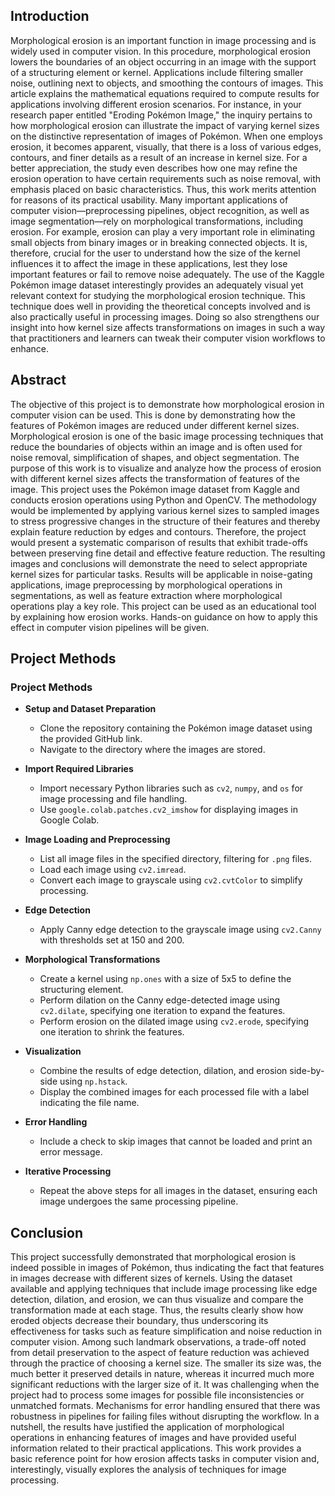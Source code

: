 ## Introduction

  Morphological erosion is an important function in image processing and is widely used in computer vision. In this procedure, morphological erosion lowers the boundaries of an object occurring in an image with the support of a structuring element or kernel. Applications include filtering smaller noise, outlining next to objects, and smoothing the contours of images. This article explains the mathematical equations required to compute results for applications involving different erosion scenarios. For instance, in your research paper entitled "Eroding Pokémon Image," the inquiry pertains to how morphological erosion can illustrate the impact of varying kernel sizes on the distinctive representation of images of Pokémon. When one employs erosion, it becomes apparent, visually, that there is a loss of various edges, contours, and finer details as a result of an increase in kernel size. For a better appreciation, the study even describes how one may refine the erosion operation to have certain requirements such as noise removal, with emphasis placed on basic characteristics.
  Thus, this work merits attention for reasons of its practical usability. Many important applications of computer vision—preprocessing pipelines, object recognition, as well as image segmentation—rely on morphological transformations, including erosion. For example, erosion can play a very important role in eliminating small objects from binary images or in breaking connected objects. It is, therefore, crucial for the user to understand how the size of the kernel influences it to affect the image in these applications, lest they lose important features or fail to remove noise adequately. 
  The use of the Kaggle Pokémon image dataset interestingly provides an adequately visual yet relevant context for studying the morphological erosion technique. This technique does well in providing the theoretical concepts involved and is also practically useful in processing images. Doing so also strengthens our insight into how kernel size affects transformations on images in such a way that practitioners and learners can tweak their computer vision workflows to enhance.


## Abstract

  The objective of this project is to demonstrate how morphological erosion in computer vision can be used. This is done by demonstrating how the features of Pokémon images are reduced under different kernel sizes. Morphological erosion is one of the basic image processing techniques that reduce the boundaries of objects within an image and is often used for noise removal, simplification of shapes, and object segmentation. The purpose of this work is to visualize and analyze how the process of erosion with different kernel sizes affects the transformation of features of the image. This project uses the Pokémon image dataset from Kaggle and conducts erosion operations using Python and OpenCV. The methodology would be implemented by applying various kernel sizes to sampled images to stress progressive changes in the structure of their features and thereby explain feature reduction by edges and contours. Therefore, the project would present a systematic comparison of results that exhibit trade-offs between preserving fine detail and effective feature reduction. The resulting images and conclusions will demonstrate the need to select appropriate kernel sizes for particular tasks. Results will be applicable in noise-gating applications, image preprocessing by morphological operations in segmentations, as well as feature extraction where morphological operations play a key role. This project can be used as an educational tool by explaining how erosion works. Hands-on guidance on how to apply this effect in computer vision pipelines will be given.


## Project Methods

### Project Methods  

- **Setup and Dataset Preparation**  
  - Clone the repository containing the Pokémon image dataset using the provided GitHub link.  
  - Navigate to the directory where the images are stored.  

- **Import Required Libraries**  
  - Import necessary Python libraries such as `cv2`, `numpy`, and `os` for image processing and file handling.  
  - Use `google.colab.patches.cv2_imshow` for displaying images in Google Colab.  

- **Image Loading and Preprocessing**  
  - List all image files in the specified directory, filtering for `.png` files.  
  - Load each image using `cv2.imread`.  
  - Convert each image to grayscale using `cv2.cvtColor` to simplify processing.  

- **Edge Detection**  
  - Apply Canny edge detection to the grayscale image using `cv2.Canny` with thresholds set at 150 and 200.  

- **Morphological Transformations**  
  - Create a kernel using `np.ones` with a size of 5x5 to define the structuring element.  
  - Perform dilation on the Canny edge-detected image using `cv2.dilate`, specifying one iteration to expand the features.  
  - Perform erosion on the dilated image using `cv2.erode`, specifying one iteration to shrink the features.  

- **Visualization**  
  - Combine the results of edge detection, dilation, and erosion side-by-side using `np.hstack`.  
  - Display the combined images for each processed file with a label indicating the file name.  

- **Error Handling**  
  - Include a check to skip images that cannot be loaded and print an error message.  

- **Iterative Processing**  
  - Repeat the above steps for all images in the dataset, ensuring each image undergoes the same processing pipeline.  


## Conclusion

  This project successfully demonstrated that morphological erosion is indeed possible in images of Pokémon, thus indicating the fact that features in images decrease with different sizes of kernels. Using the dataset available and applying techniques that include image processing like edge detection, dilation, and erosion, we can thus visualize and compare the transformation made at each stage. Thus, the results clearly show how eroded objects decrease their boundary, thus underscoring its effectiveness for tasks such as feature simplification and noise reduction in computer vision. Among such landmark observations, a trade-off noted from detail preservation to the aspect of feature reduction was achieved through the practice of choosing a kernel size. The smaller its size was, the much better it preserved details in nature, whereas it incurred much more significant reductions with the larger size of it. It was challenging when the project had to process some images for possible file inconsistencies or unmatched formats. Mechanisms for error handling ensured that there was robustness in pipelines for failing files without disrupting the workflow. In a nutshell, the results have justified the application of morphological operations in enhancing features of images and have provided useful information related to their practical applications. This work provides a basic reference point for how erosion affects tasks in computer vision and, interestingly, visually explores the analysis of techniques for image processing.
